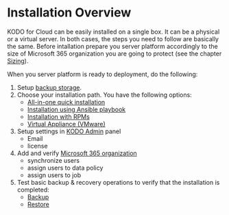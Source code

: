 # Installation Overview

KODO for Cloud can be easily installed on a single box. It can be a physical or a virtual server. In both cases, the steps you need to follow are basically the same. Before intallation prepare you server platform accordingly to the size of Microsoft 365 organization you are going to protect \(see the chapter [Sizing](../planning/sizing/)\).

When you server platform is ready to deployment, do the following:

1. Setup [backup storage](../planning/backup-storage.md).
2. Choose your installation path. You have the following options:
   * [​All-in-one quick installation​](quick-install-all-in-one.md)
   * ​[Installation using Ansible playbook​](installation-using-ansible-playbook.md)
   * [​Installation with RPMs​](installation-with-rpms.md)
   * [Virtual Appliance \(VMware\)](virtual-appliance-vmware.md)
3. Setup settings in [KODO Admin](../administration/settings/kodo-admin.md) panel
   * Email 
   * license 
4. Add and verify [Microsoft 365 organization](common-tasks/microsoft-365-organization-management/)
   * synchronize users
   * assign users to data policy 
   * assign users to job 
5. Test basic backup & recovery operations to verify that the installation is completed:
   * [Backup](../administration/data-backup/on-demand-backup.md)​ 
   * [Restore](../administration/data-restore/) 


